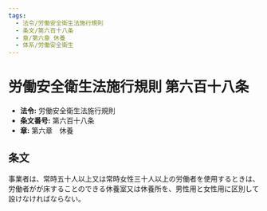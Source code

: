 ```yaml
---
tags:
  - 法令/労働安全衛生法施行規則
  - 条文/第六百十八条
  - 章/第六章_休養
  - 体系/労働安全衛生
---
```

# 労働安全衛生法施行規則 第六百十八条

- **法令:** 労働安全衛生法施行規則
- **条文番号:** 第六百十八条
- **章:** 第六章　休養

## 条文
事業者は、常時五十人以上又は常時女性三十人以上の労働者を使用するときは、労働者がが床することのできる休養室又は休養所を、男性用と女性用に区別して設けなければならない。

